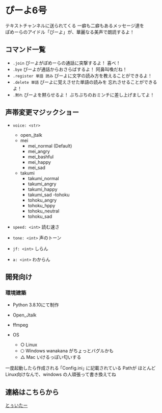 # ぴーよ6号

テキストチャンネルに送られてくる 一癖も二癖もあるメッセージ達を<br>ぽめーらのアイドル「ぴーよ」が、華麗なる美声で朗読するよ！


## コマンド一覧
- `.join` ぴーよがぽめーらの通話に突撃するよ！ 喜べ！
- `.bye` ぴーよが通話からおさらばするよ！ 阿鼻叫喚だね！
- `.register 単語 読み` ぴーよに文字の読み方を教えることができるよ！
- `.delete 単語` ぴーよに覚えさせた単語の読みを 忘れさせることができるよ！
- `.黙れ` ぴーよを黙らせるよ！ ぶちぶちのおミンチに差し上げましてよ！

## 声帯変更マジックショー
- `voice: <str>`
    - open_jtalk
    - mei
        - mei_normal (Default)
        - mei_angry
        - mei_bashful
        - mei_happy
        - mei_sad
    - takumi
        - takumi_normal
        - takumi_angry
        - takumi_happy
        - takumi_sad
    -tohoku
        - tohoku_angry
        - tohoku_hppy
        - tohoku_neutral
        - tohoku_sad

- `speed: <int>` 読む速さ
- `tone: <int>` 声のトーン
- `jf: <int>` しらん
- `a: <int>` わからん


## 開発向け

### 環境建築
- Python 3.8.10にて制作
- Open_Jtalk
- ffmpeg

- OS
    - ○ Linux
    - ⬡ Windows wanakana がちょっとバグルかも  
    - △ Mac いけるっぽい匂いする

一度起動したら作成される ｢Config.ini｣ に記載されている Pathが ほとんどLinux向けなんで、windows の人頑張って書き換えてね

## 連絡はこちらから
[とぅいたー](https://twitter.com/Ryukkun8)